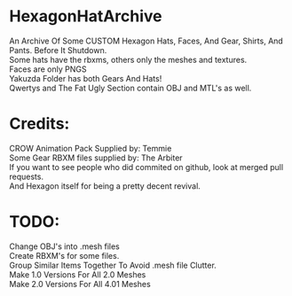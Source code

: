 # HexagonHatArchive
An Archive Of Some CUSTOM Hexagon Hats, Faces, And Gear, Shirts, And Pants. Before It Shutdown.
<br>
Some hats have the rbxms, others only the meshes and textures.
<br>
Faces are only PNGS
<br>
Yakuzda  Folder has both Gears And Hats!
<br>
Qwertys  and The Fat Ugly Section contain OBJ and MTL's  as well.
<br>
<h1>Credits: </h1>
CROW Animation Pack Supplied by: Temmie
<br>
Some Gear RBXM files supplied by: The Arbiter
<br>
If you want to see people who did commited on github, look at merged  pull requests.
<br>
And Hexagon itself for being a pretty decent revival.
<h1> TODO:</h1>
Change OBJ's into .mesh files 
<br>
Create RBXM's for some files.
<br>
Group Similar Items Together To Avoid .mesh file Clutter.
<br>
Make 1.0 Versions For All 2.0 Meshes
<br>
Make 2.0 Versions For All 4.01 Meshes
